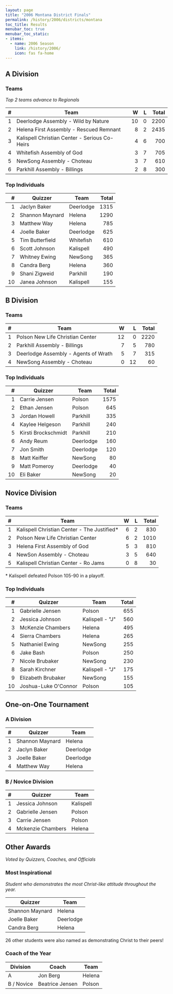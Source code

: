 ```yaml
---
layout: page
title: "2006 Montana District Finals"
permalink: /history/2006/districts/montana
toc_title: Results
menubar_toc: true
menubar_toc_static:
- items:
  - name: 2006 Season
    link: /history/2006/
    icon: fas fa-home
---
```


## A Division

### Teams

*Top 2 teams advance to Regionals*

|    # | Team                                          |    W |    L | Total |
| ---: | --------------------------------------------- | ---: | ---: | ----: |
|    1 | Deerlodge Assembly - Wild by Nature           |   10 |    0 |  2200 |
|    2 | Helena First Assembly - Rescued Remnant       |    8 |    2 |  2435 |
|    3 | Kalispell Christian Center - Serious Co-Heirs |    4 |    6 |   700 |
|    4 | Whitefish Assembly of God                     |    3 |    7 |   705 |
|    5 | NewSong Assembly - Choteau                    |    3 |    7 |   610 |
|    6 | Parkhill Assembly - Billings                  |    2 |    8 |   300 |

### Top Individuals

|    # | Quizzer         | Team      | Total |
| ---: | --------------- | --------- | ----: |
|    1 | Jaclyn Baker    | Deerlodge |  1315 |
|    2 | Shannon Maynard | Helena    |  1290 |
|    3 | Matthew Way     | Helena    |   785 |
|    4 | Joelle Baker    | Deerlodge |   625 |
|    5 | Tim Butterfield | Whitefish |   610 |
|    6 | Scott Johnson   | Kalispell |   490 |
|    7 | Whitney Ewing   | NewSong   |   365 |
|    8 | Candra Berg     | Helena    |   360 |
|    9 | Shani Zigweid   | Parkhill  |   190 |
|   10 | Janea Johnson   | Kalispell |   155 |

## B Division

### Teams

|    # | Team                                 |    W |    L | Total |
| ---: | ------------------------------------ | ---: | ---: | ----: |
|    1 | Polson New Life Christian Center     |   12 |    0 |  2220 |
|    2 | Parkhill Assembly - Billings         |    7 |    5 |   780 |
|    3 | Deerlodge Assembly - Agents of Wrath |    5 |    7 |   315 |
|    4 | NewSong Assembly - Choteau           |    0 |   12 |    60 |

### Top Individuals

|    # | Quizzer             | Team      | Total |
| ---: | ------------------- | --------- | ----: |
|    1 | Carrie Jensen       | Polson    |  1575 |
|    2 | Ethan Jensen        | Polson    |   645 |
|    3 | Jordan Howell       | Parkhill  |   335 |
|    4 | Kaylee Helgeson     | Parkhill  |   240 |
|    5 | Kirsti Brockschmidt | Parkhill  |   210 |
|    6 | Andy Reum           | Deerlodge |   160 |
|    7 | Jon Smith           | Deerlodge |   120 |
|    8 | Matt Keiffer        | NewSong   |    80 |
|    9 | Matt Pomeroy        | Deerlodge |    40 |
|   10 | Eli Baker           | NewSong   |    20 |

## Novice Division

### Teams

|    # | Team                                        |    W |    L | Total |
| ---: | ------------------------------------------- | ---: | ---: | ----: |
|    1 | Kalispell Christian Center - The Justified* |    6 |    2 |   830 |
|    2 | Polson New Life Christian Center            |    6 |    2 |  1010 |
|    3 | Helena First Assembly of God                |    5 |    3 |   810 |
|    4 | NewSon Assembly - Choteau                   |    3 |    5 |   640 |
|    5 | Kalispell Christian Center - Ro Jams        |    0 |    8 |    30 |

\* Kalispell defeated Polson 105-90 in a playoff.

### Top Individuals

|    # | Quizzer              | Team            | Total |
| ---: | -------------------- | --------------- | ----: |
|    1 | Gabrielle Jensen     | Polson          |   655 |
|    2 | Jessica Johnson      | Kalispell - "J" |   560 |
|    3 | McKenzie Chambers    | Helena          |   495 |
|    4 | Sierra Chambers      | Helena          |   265 |
|    5 | Nathaniel Ewing      | NewSong         |   255 |
|    6 | Jake Bash            | Polson          |   250 |
|    7 | Nicole Brubaker      | NewSong         |   230 |
|    8 | Sarah Kirchner       | Kalispell - "J" |   175 |
|    9 | Elizabeth Brubaker   | NewSong         |   155 |
|   10 | Joshua-Luke O'Connor | Polson          |   105 |

## One-on-One Tournament

### A Division

|    # | Quizzer         | Team      |
| ---: | --------------- | --------- |
|    1 | Shannon Maynard | Helena    |
|    2 | Jaclyn Baker    | Deerlodge |
|    3 | Joelle Baker    | Deerlodge |
|    4 | Matthew Way     | Helena    |

### B / Novice Division

|    # | Quizzer           | Team      |
| ---: | ----------------- | --------- |
|    1 | Jessica Johnson   | Kalispell |
|    2 | Gabrielle Jensen  | Polson    |
|    3 | Carrie Jensen     | Polson    |
|    4 | Mckenzie Chambers | Helena    |

## Other Awards

*Voted by Quizzers, Coaches, and Officials*

### Most Inspirational

*Student who demonstrates the most Christ-like attitude throughout the year.*

| Quizzer         | Team      |
| --------------- | --------- |
| Shannon Maynard | Helena    |
| Joelle Baker    | Deerlodge |
| Candra Berg     | Helena    |

26 other students were also named as demonstrating Christ to their peers!

### Coach of the Year

| Division   | Coach           | Team   |
| ---------- | --------------- | ------ |
| A          | Jon Berg        | Helena |
| B / Novice | Beatrice Jensen | Polson |
